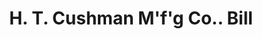 ---
doi: 10.7916/D8J11FC1
date_other: '1898'
date_other_textual: '1898'
form: printed ephemera
genre:
- Invoices
name:
- H. T. Cushman M'f'g Co.
object_in_context_url: https://biggert.cul.columbia.edu/items/view/ave_biggert_01595
subject_hierarchical_geographic:
- North Bennington, Vermont, United States
subject_name:
- H. T. Cushman M'f'g Co.
title: H. T. Cushman M'f'g Co.. Bill
sort_title: H. T. Cushman M'f'g Co.. Bill
call_number: ave_biggert_01595
coordinates:
- 42.930277777777775,-73.2425
pid: ave_biggert_01595
identifiers: ave_biggert_01595
canvas_id: ldpd:396854
permalink: "/items/ave_biggert_01595/"
layout: iiif-image-page
---